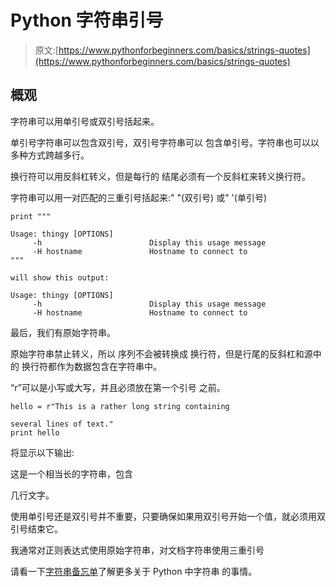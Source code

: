 # Python 字符串引号

> 原文:[https://www.pythonforbeginners.com/basics/strings-quotes](https://www.pythonforbeginners.com/basics/strings-quotes)

## 概观

字符串可以用单引号或双引号括起来。

单引号字符串可以包含双引号，双引号字符串可以
包含单引号。字符串也可以以多种方式跨越多行。

换行符可以用反斜杠转义，但是每行的
结尾必须有一个反斜杠来转义换行符。

字符串可以用一对匹配的三重引号括起来:" "(双引号)
或" '(单引号)

```
print """

Usage: thingy [OPTIONS]
     -h                        Display this usage message
     -H hostname               Hostname to connect to
"""

will show this output:

Usage: thingy [OPTIONS]
     -h                        Display this usage message
     -H hostname               Hostname to connect to 
```

最后，我们有原始字符串。

原始字符串禁止转义，所以
序列不会被转换成
换行符，但是行尾的反斜杠和源中的
换行符都作为数据包含在字符串中。

“r”可以是小写或大写，并且必须放在第一个引号
之前。

```
hello = r"This is a rather long string containing

several lines of text."
print hello 
```

将显示以下输出:

这是一个相当长的字符串，包含

几行文字。

使用单引号还是双引号并不重要，只要确保如果用双引号开始一个值，就必须用双引号结束它。

我通常对正则表达式使用原始字符串，对文档字符串使用三重引号

请看一下[字符串备忘单](https://www.pythonforbeginners.com/basics/strings "strings")了解更多关于 Python 中字符串
的事情。